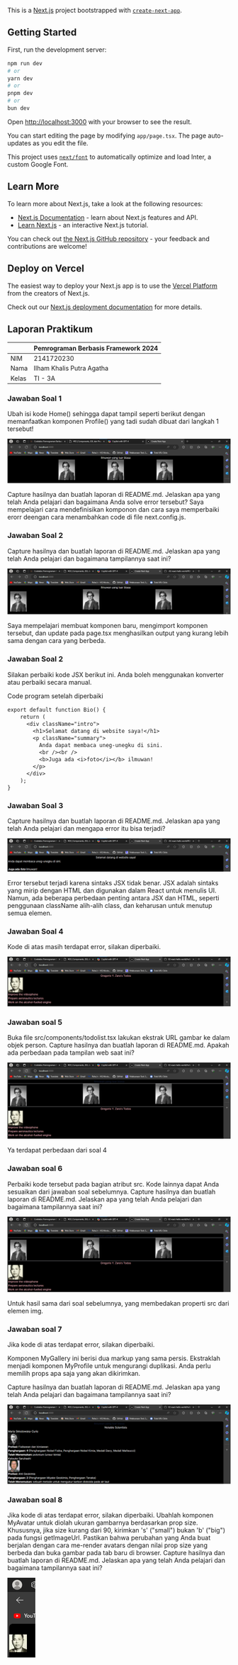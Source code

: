 This is a [Next.js](https://nextjs.org/) project bootstrapped with [`create-next-app`](https://github.com/vercel/next.js/tree/canary/packages/create-next-app).

## Getting Started

First, run the development server:

```bash
npm run dev
# or
yarn dev
# or
pnpm dev
# or
bun dev
```

Open [http://localhost:3000](http://localhost:3000) with your browser to see the result.

You can start editing the page by modifying `app/page.tsx`. The page auto-updates as you edit the file.

This project uses [`next/font`](https://nextjs.org/docs/basic-features/font-optimization) to automatically optimize and load Inter, a custom Google Font.

## Learn More

To learn more about Next.js, take a look at the following resources:

- [Next.js Documentation](https://nextjs.org/docs) - learn about Next.js features and API.
- [Learn Next.js](https://nextjs.org/learn) - an interactive Next.js tutorial.

You can check out [the Next.js GitHub repository](https://github.com/vercel/next.js/) - your feedback and contributions are welcome!

## Deploy on Vercel

The easiest way to deploy your Next.js app is to use the [Vercel Platform](https://vercel.com/new?utm_medium=default-template&filter=next.js&utm_source=create-next-app&utm_campaign=create-next-app-readme) from the creators of Next.js.

Check out our [Next.js deployment documentation](https://nextjs.org/docs/deployment) for more details.

## Laporan Praktikum

|  | Pemrograman Berbasis Framework 2024 |
|--|--|
| NIM |  2141720230 |
| Nama |  Ilham Khalis Putra Agatha |
| Kelas | TI - 3A |

### Jawaban Soal 1

Ubah isi kode Home() sehingga dapat tampil seperti berikut dengan memanfaatkan komponen Profile() yang tadi sudah dibuat dari langkah 1 tersebut!

![Screenshot](assets-report/01.png)

Capture hasilnya dan buatlah laporan di README.md. Jelaskan apa yang telah Anda pelajari dan bagaimana Anda solve error tersebut?
Saya mempelajari cara mendefinisikan komponon dan cara saya memperbaiki erorr deengan cara menambahkan code di file next.config.js.

### Jawaban Soal 2

Capture hasilnya dan buatlah laporan di README.md. Jelaskan apa yang telah Anda pelajari dan bagaimana tampilannya saat ini?

![Screenshot](assets-report/02.png)

Saya mempelajari membuat komponen baru, mengimport komponen tersebut, dan update pada page.tsx menghasilkan output yang kurang lebih sama dengan cara yang berbeda.

### Jawaban Soal 2

Silakan perbaiki kode JSX berikut ini. Anda boleh menggunakan konverter atau perbaiki secara manual.

Code program setelah diperbaiki
```
export default function Bio() {
    return (
      <div className="intro">
        <h1>Selamat datang di website saya!</h1>
        <p className="summary">
          Anda dapat membaca uneg-unegku di sini.
          <br /><br />
          <b>Juga ada <i>foto</i></b> ilmuwan!
        </p>
      </div>
    );
}
```

### Jawaban Soal 3

Capture hasilnya dan buatlah laporan di README.md. Jelaskan apa yang telah Anda pelajari dan mengapa error itu bisa terjadi?

![Screenshot](assets-report/03.png)

Error tersebut terjadi karena sintaks JSX tidak benar. JSX adalah sintaks yang mirip dengan HTML dan digunakan dalam React untuk menulis UI. Namun, ada beberapa perbedaan penting antara JSX dan HTML, seperti penggunaan className alih-alih class, dan keharusan untuk menutup semua elemen.

### Jawaban Soal 4

Kode di atas masih terdapat error, silakan diperbaiki.

![Screenshot](assets-report/04.png)

### Jawaban soal 5

Buka file src/components/todolist.tsx lakukan ekstrak URL gambar ke dalam objek person.
Capture hasilnya dan buatlah laporan di README.md. Apakah ada perbedaan pada tampilan web saat ini?

![Screenshot](assets-report/05.png)

Ya terdapat perbedaan dari soal 4

### Jawaban soal 6

Perbaiki kode tersebut pada bagian atribut src. Kode lainnya dapat Anda sesuaikan dari jawaban soal sebelumnya. Capture hasilnya dan buatlah laporan di README.md. Jelaskan apa yang telah Anda pelajari dan bagaimana tampilannya saat ini?

![Screenshot](assets-report/06.png)

Untuk hasil sama dari soal sebelumnya, yang membedakan properti src dari elemen img.

### Jawaban soal 7

Jika kode di atas terdapat error, silakan diperbaiki.

Komponen MyGallery ini berisi dua markup yang sama persis. Ekstraklah menjadi komponen MyProfile untuk mengurangi duplikasi. Anda perlu memilih props apa saja yang akan dikirimkan.

Capture hasilnya dan buatlah laporan di README.md. Jelaskan apa yang telah Anda pelajari dan bagaimana tampilannya saat ini?

![Screenshot](assets-report/07.png)

### Jawaban soal 8

Jika kode di atas terdapat error, silakan diperbaiki.
Ubahlah komponen MyAvatar untuk diolah ukuran gambarnya berdasarkan prop size. Khususnya, jika size kurang dari 90, kirimkan 's' ("small") bukan 'b' ("big") pada fungsi getImageUrl. Pastikan bahwa perubahan yang Anda buat berjalan dengan cara me-render avatars dengan nilai prop size yang berbeda dan buka gambar pada tab baru di browser.
Capture hasilnya dan buatlah laporan di README.md. Jelaskan apa yang telah Anda pelajari dan bagaimana tampilannya saat ini?

![Screenshot](assets-report/08.png)
